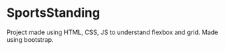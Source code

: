 # SportsStanding
Project made using HTML, CSS, JS to understand flexbox and grid. Made using bootstrap.
